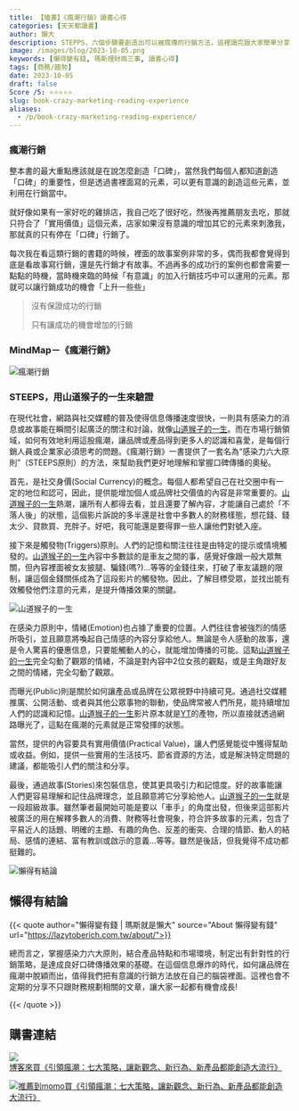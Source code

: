 ```yaml
---
title: 【嗑書】《瘋潮行銷》讀書心得
categories: [天天都讀書]
author: 懶大
description: STEPPS，六個步驟要創造出可以被瘋傳的行銷方法，這裡讀完跟大家簡單分享，我不是一個單純的理財部落客，什麼書我都會讀，讀完了分享出來如果對你有幫助，也希望你可以給我一些回饋。
image: /images/blog/2023-10-05.png
keywords: [懶得變有錢, 瑪斯理財兩三事, 讀書心得]
tags: [商務/趨勢]
date: 2023-10-05
draft: false
Score /5: ⭐️⭐️⭐️⭐️⭐️
slug: book-crazy-marketing-reading-experience
aliases:
  - /p/book-crazy-marketing-reading-experience/
---
```

### 瘋潮行銷
整本書的最大重點應該就是在說怎麼創造「口碑」，當然我們每個人都知道創造「口碑」的重要性，但是透過書裡面寫的元素，可以更有意識的創造這些元素，並利用在行銷當中。

就好像如果有一家好吃的雞排店，我自己吃了很好吃，然後再推薦朋友去吃，那就只符合了「實用價值」這個元素，店家如果沒有意識的增加其它的元素來刺激我，那就真的只有停在「口碑」行銷了。

每次我在看這類行銷的書籍的時候，裡面的故事案例非常的多，偶而我都會覺得到底是看故事寫行銷，還是先行銷才有故事。不過再多的成功行的案例也都會需要一點點的時機，當時機來臨的時候「有意識」的加入行銷技巧中可以運用的元素。那就可以讓行銷成功的機會「上升一些些」

> 沒有保證成功的行銷
> 
> 只有讓成功的機會增加的行銷
> 

### MindMap－《瘋潮行銷》

![瘋潮行銷](/images/blog/2023-10-05_1.png)

### STEEPS，用山道猴子的一生來驗證

在現代社會，網路與社交媒體的普及使得信息傳播速度很快，一則具有感染力的消息或故事能在瞬間引起廣泛的關注和討論，就像[山道猴子的一生](https://www.google.com/search?q=%E5%B1%B1%E9%81%93%E7%8C%B4%E5%AD%90%E7%9A%84%E4%B8%80%E7%94%9F&rlz=1C1ONGR_zh-TWTW1077TW1077&oq=%E5%B1%B1%E9%81%93%E7%8C%B4%E5%AD%90%E7%9A%84%E4%B8%80%E7%94%9F&gs_lcrp=EgZjaHJvbWUqCggAEAAY4wIYgAQyCggAEAAY4wIYgAQyBwgBEC4YgAQyBggCEEUYOzIGCAMQRRg7MgcIBBAAGIAEMgcIBRAAGIAEMgYIBhBFGD0yBggHEEUYPdIBCDI5NjNqMGo3qAIAsAIA&sourceid=chrome&ie=UTF-8)。而在市場行銷領域，如何有效地利用這股瘋潮，讓品牌或產品得到更多人的認識和喜愛，是每個行銷人員或企業家必須思考的問題。《瘋潮行銷》一書提供了一套名為“感染力六大原則”（STEEPS原則）的方法，來幫助我們更好地理解和掌握口碑傳播的奧秘。

首先，是社交身價(Social Currency)的概念。每個人都希望自己在社交圈中有一定的地位和認可，因此，提供能增加個人或品牌社交價值的內容是非常重要的。[山道猴子的一生](https://www.google.com/search?q=%E5%B1%B1%E9%81%93%E7%8C%B4%E5%AD%90%E7%9A%84%E4%B8%80%E7%94%9F&rlz=1C1ONGR_zh-TWTW1077TW1077&oq=%E5%B1%B1%E9%81%93%E7%8C%B4%E5%AD%90%E7%9A%84%E4%B8%80%E7%94%9F&gs_lcrp=EgZjaHJvbWUqCggAEAAY4wIYgAQyCggAEAAY4wIYgAQyBwgBEC4YgAQyBggCEEUYOzIGCAMQRRg7MgcIBBAAGIAEMgcIBRAAGIAEMgYIBhBFGD0yBggHEEUYPdIBCDI5NjNqMGo3qAIAsAIA&sourceid=chrome&ie=UTF-8)熱潮，讓所有人都得去看，並且還要了解內容，才能讓自己處於「不落人後」的狀態，這個影片訴說的多半還是社會中多數人的財務樣態，想花錢、錢太少、貸款買、充胖子。好吧，我可能還是要得罪一些人讓他們對號入座。

接下來是觸發物(Triggers)原則。人們的記憶和關注往往是由特定的提示或情境觸發的。[山道猴子的一生](https://www.google.com/search?q=%E5%B1%B1%E9%81%93%E7%8C%B4%E5%AD%90%E7%9A%84%E4%B8%80%E7%94%9F&rlz=1C1ONGR_zh-TWTW1077TW1077&oq=%E5%B1%B1%E9%81%93%E7%8C%B4%E5%AD%90%E7%9A%84%E4%B8%80%E7%94%9F&gs_lcrp=EgZjaHJvbWUqCggAEAAY4wIYgAQyCggAEAAY4wIYgAQyBwgBEC4YgAQyBggCEEUYOzIGCAMQRRg7MgcIBBAAGIAEMgcIBRAAGIAEMgYIBhBFGD0yBggHEEUYPdIBCDI5NjNqMGo3qAIAsAIA&sourceid=chrome&ie=UTF-8)內容中多數談的是車友之間的事，感覺好像跟一般大眾無關，但內容裡面被女友披腿、騙錢(嗎?)…等等的金錢往來，打破了車友議題的限制，讓這個金錢關係成為了這段影片的觸發物。因此，了解目標受眾，並找出能有效觸發他們注意的元素，是提升傳播效果的關鍵。

![山道猴子的一生](/images/blog/2023-10-05_2.png)

在感染力原則中，情緒(Emotion)也占據了重要的位置。人們往往會被強烈的情感所吸引，並且願意將喚起自己情感的內容分享給他人。無論是令人感動的故事，還是令人驚喜的優惠信息，只要能觸動人的心，就能增加傳播的可能。這點[山道猴子的一生](https://www.google.com/search?q=%E5%B1%B1%E9%81%93%E7%8C%B4%E5%AD%90%E7%9A%84%E4%B8%80%E7%94%9F&rlz=1C1ONGR_zh-TWTW1077TW1077&oq=%E5%B1%B1%E9%81%93%E7%8C%B4%E5%AD%90%E7%9A%84%E4%B8%80%E7%94%9F&gs_lcrp=EgZjaHJvbWUqCggAEAAY4wIYgAQyCggAEAAY4wIYgAQyBwgBEC4YgAQyBggCEEUYOzIGCAMQRRg7MgcIBBAAGIAEMgcIBRAAGIAEMgYIBhBFGD0yBggHEEUYPdIBCDI5NjNqMGo3qAIAsAIA&sourceid=chrome&ie=UTF-8)完全勾動了觀眾的情緒，不論是對內容中2位女孩的觀點，或是主角跟好友之間的情緒，完全勾動了觀眾。

而曝光(Public)則是關於如何讓產品或品牌在公眾視野中持續可見。通過社交媒體推廣、公開活動、或者與其他公眾事物的聯動，使品牌常被人們所見，能持續增加人們的認識和記憶。[山道猴子的一生](https://www.google.com/search?q=%E5%B1%B1%E9%81%93%E7%8C%B4%E5%AD%90%E7%9A%84%E4%B8%80%E7%94%9F&rlz=1C1ONGR_zh-TWTW1077TW1077&oq=%E5%B1%B1%E9%81%93%E7%8C%B4%E5%AD%90%E7%9A%84%E4%B8%80%E7%94%9F&gs_lcrp=EgZjaHJvbWUqCggAEAAY4wIYgAQyCggAEAAY4wIYgAQyBwgBEC4YgAQyBggCEEUYOzIGCAMQRRg7MgcIBBAAGIAEMgcIBRAAGIAEMgYIBhBFGD0yBggHEEUYPdIBCDI5NjNqMGo3qAIAsAIA&sourceid=chrome&ie=UTF-8)影片原本就是[YT](https://www.youtube.com/@EricDuan)的產物，所以直接就透過網路曝光了，這點在瘋潮的元素就是正常發揮的狀態。

當然，提供的內容要具有實用價值(Practical Value)，讓人們感覺能從中獲得幫助或收益。例如，提供一些實用的生活技巧、節省資源的方法，或是解決特定問題的建議，都能吸引人們的關注和分享。

最後，通過故事(Stories)來包裝信息，使其更具吸引力和記憶度。好的故事能讓人們更容易理解和記住品牌理念，並且願意將它分享給他人。[山道猴子的一生](https://www.google.com/search?q=%E5%B1%B1%E9%81%93%E7%8C%B4%E5%AD%90%E7%9A%84%E4%B8%80%E7%94%9F&rlz=1C1ONGR_zh-TWTW1077TW1077&oq=%E5%B1%B1%E9%81%93%E7%8C%B4%E5%AD%90%E7%9A%84%E4%B8%80%E7%94%9F&gs_lcrp=EgZjaHJvbWUqCggAEAAY4wIYgAQyCggAEAAY4wIYgAQyBwgBEC4YgAQyBggCEEUYOzIGCAMQRRg7MgcIBBAAGIAEMgcIBRAAGIAEMgYIBhBFGD0yBggHEEUYPdIBCDI5NjNqMGo3qAIAsAIA&sourceid=chrome&ie=UTF-8)就是一段超級故事。雖然筆者最開始可能是要以「車手」的角度出發，但後來這部影片被廣泛的用在解釋多數人的消費、財務等社會現象，符合許多故事的元素，包含了平易近人的話題、明確的主題、有趣的角色、反差的衝突、合理的情節、動人的結局、感情的連結、富有教訓或啟示的意義…等等。雖然是後話，但我覺得不成功都挺難的。




![懶得有結論](/images/blog/lazytobeconclude.svg)
## 懶得有結論

{{< quote author="懶得變有錢 | 瑪斯就是懶大" source="About 懶得變有錢" url="https://lazytoberich.com.tw/about/">}}
    
總而言之，掌握感染力六大原則，結合產品特點和市場環境，制定出有針對性的行銷策略，是達成良好口碑傳播效果的基礎。在這個信息爆炸的時代，如何讓品牌在瘋潮中脫穎而出，值得我們把有意識的行銷方法放在自己的腦袋裡面。這裡也會不定期的分享不只跟財務規劃相關的文章，讓大家一起都有機會成長!

{{< /quote >}}

## 購書連結
[![博客來買《引領瘋潮：七大策略，讓新觀念、新行為、新產品都能創造大流行》](books.png)](https://www.books.com.tw/exep/assp.php/shamangels/products/0010916439?utm_source=shamangels&utm_medium=ap-books&utm_content=recommend&utm_campaign=ap-202406)

[![推薦到momo買《引領瘋潮：七大策略，讓新觀念、新行為、新產品都能創造大流行》](momobooks.png)](https://www.momoshop.com.tw/goods/GoodsDetail.jsp?i_code=8948985&Area=search&oid=1_1&cid=index&kw=%E7%98%8B%E6%BD%AE%E8%A1%8C%E9%8A%B7&memid=6000021729&cid=apuad&oid=1&osm=league)
